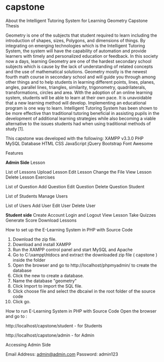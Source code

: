 # capstone
About the Intelligent Tutoring System for Learning Geometry Capstone Thesis

Geometry is one of the subjects that student required to learn including the introduction of shapes, sizes, Polygons, and dimensions of things. By integrating on emerging technologies which is the Intelligent Tutoring System, the system will have the capability of automation and provide learners with timely and personalized education or feedback. In this society now a days, learning Geometry are one of the hardest secondary school subjects which is cause by the lack of understanding of related concepts and the use of mathematical solutions. Geometry mostly is the newest fourth math course in secondary school and will guide you through among other things and to help students in learning different points, lines, planes, angles, parallel lines, triangles, similarity, trigonometry, quadrilaterals, transformations, circles and area. With the adoption of an online learning system, students will be able to learn at their own pace.  It is unavoidable that a new learning method will develop.  Implementing an educational program is one way to learn. Intelligent Tutoring System has been shown to be more effective than traditional tutoring beneficial in assisting pupils in the development of additional learning strategies while also becoming a viable alternative to the issues students had when using traditional methods of study [1].


This capstone was developed with the following:
  XAMPP v3.3.0
  PHP
  MySQL Database
  HTML
  CSS
  JavaScript
  jQuery
  Bootstrap
  Font Awesome

Features

**Admin Side**
Lesson

List of Lessons
  Upload Lesson
  Edit Lesson
  Change the File
  View Lesson
  Delete Lesson
  Exercises

List of Question
  Add Question
  Edit Question
  Delete Question
  Student

List of Students
  Manage Users

List of Users
  Add User
  Edit User
  Delete User
  
**Student side**
  Create Account
  Login and Logout
  View Lesson
  Take Quizzes
  Generate Score
  Download Lessons


How to set up the E-Learning System in PHP with Source Code
  1. Download the zip file.
  2. Download and install XAMPP
  3. Run the XAMPP control panel and start MySQL and Apache
  4. Go to C:\xampp\htdocs and extract the downloaded zip file ( capstone ) inside the folder
  5. Open the browser and go to http://localhost/phpmyadmin/ to create the database
  6. Click the new to create a database.
  7. Name the database "geometry"
  8. Click Import to import the SQL file.
  9. Click choose file and select the dbcaiwl in the root folder of the source code
  10. Click go.

How to run E-Learning System in PHP with Source Code
Open the browser and go to :

http://localhost/capstone/student - for Students

http://localhost/capstone/admin - for Admin

Accessing Admin Side

Email Address: admin@admin.com
Password: admin123




